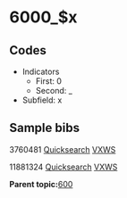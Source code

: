 # 6000\_$x

## Codes

-   Indicators
    -   First: 0
    -   Second: \_
-   Subfield: x

## Sample bibs

3760481 [Quicksearch](https://search.library.yale.edu/catalog/3760481) [VXWS](http://prodorbis.library.yale.edu:7014/vxws/GetHoldingsService?bibId=3760481)

11881324 [Quicksearch](https://search.library.yale.edu/catalog/11881324) [VXWS](http://prodorbis.library.yale.edu:7014/vxws/GetHoldingsService?bibId=11881324)

**Parent topic:**[600](../../tags/600/600.md)

